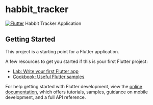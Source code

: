 # habbit_tracker

[![Flutter](https://github.com/prijindal/habbit_tracker/actions/workflows/flutter.yml/badge.svg)](https://github.com/prijindal/habbit_tracker/actions/workflows/flutter.yml)
Habbit Tracker Application

## Getting Started

This project is a starting point for a Flutter application.

A few resources to get you started if this is your first Flutter project:

- [Lab: Write your first Flutter app](https://docs.flutter.dev/get-started/codelab)
- [Cookbook: Useful Flutter samples](https://docs.flutter.dev/cookbook)

For help getting started with Flutter development, view the
[online documentation](https://docs.flutter.dev/), which offers tutorials,
samples, guidance on mobile development, and a full API reference.
